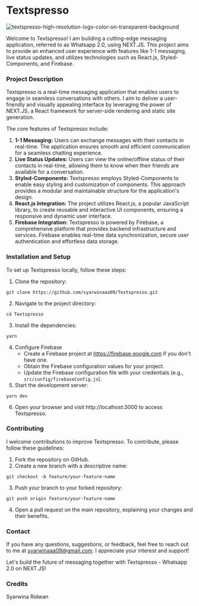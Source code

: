 # Textspresso

![textspresso-high-resolution-logo-color-on-transparent-background](https://github.com/syarwinaaa09/Textspresso/assets/114587158/d4c0c84c-8db6-4eff-a701-0f2c5a98a4f2)

Welcome to Textspresso! I am building a cutting-edge messaging application, referred to as Whatsapp 2.0, using NEXT.JS.
This project aims to provide an enhanced user experience with features like 1-1 messaging, live status updates, and utilizes technologies such as React.js, Styled-Components, and Firebase. 

### Project Description
Textspresso is a real-time messaging application that enables users to engage in seamless conversations with others.
I aim to deliver a user-friendly and visually appealing interface by leveraging the power of NEXT.JS, a React framework for server-side rendering and static site generation.

The core features of Textspresso include:

1. **1-1 Messaging:** Users can exchange messages with their contacts in real-time. The application ensures smooth and efficient communication for a seamless chatting experience.
2. **Live Status Updates:** Users can view the online/offline status of their contacts in real-time, allowing them to know when their friends are available for a conversation.
3. **Styled-Components:** Textspresso employs Styled-Components to enable easy styling and customization of components. This approach provides a modular and maintainable structure for the application's design.
4. **React.js Integration:** The project utilizes React.js, a popular JavaScript library, to create reusable and interactive UI components, ensuring a responsive and dynamic user interface.
5. **Firebase Integration:** Textspresso is powered by Firebase, a comprehensive platform that provides backend infrastructure and services. Firebase enables real-time data synchronization, secure user authentication and effortless data storage.

### Installation and Setup
To set up Textspresso locally, follow these steps:
1. Clone the repository:
```
git clone https://github.com/syarwinaaa09/Textspresso.git
```
2. Navigate to the project directory:
```
cd Textspresso
```
3. Install the dependencies:
```
yarn
```
4. Configure Firebase
   * Create a Firebase project at https://firebase.google.com if you don't have one.
   * Obtain the Firebase configuration values for your project.
   * Update the Firebase configuration file with your credentials (e.g., `src/config/firebaseConfig.js`).
5. Start the development server:
```
yarn dev
```
6. Open your browser and visit http://localhost:3000 to access Textspresso.

### Contributing
I welcome contributions to improve Textspresso. To contribute, please follow these guidelines:
1. Fork the repository on GitHub.
2. Create a new branch with a descriptive name:
```
git checkout -b feature/your-feature-name
```
3. Push your branch to your forked repository:
```
git push origin feature/your-feature-name
```
4. Open a pull request on the main repository, explaining your changes and their benefits.

### Contact
If you have any questions, suggestions, or feedback, feel free to reach out to me at syarwinaaa09@gmail.com. I appreciate your interest and support!

Let's build the future of messaging together with Textspresso - Whatsapp 2.0 on NEXT.JS!

### Credits
Syarwina Ridwan
